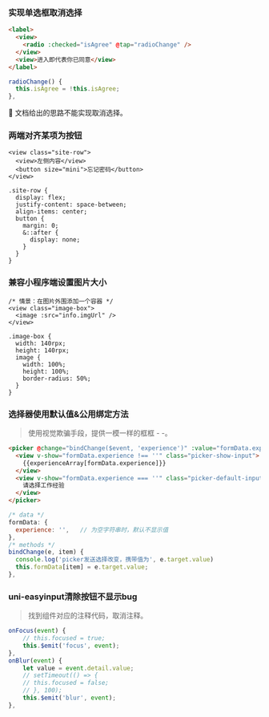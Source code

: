### 实现单选框取消选择

```html
<label>
  <view>
    <radio :checked="isAgree" @tap="radioChange" />
  </view>
  <view>进入即代表你已同意</view>
</label>
```
```javascript
radioChange() {
  this.isAgree = !this.isAgree;
},
```

:turtle: 文档给出的思路不能实现取消选择。



### 两端对齐某项为按钮

```less
<view class="site-row">
  <view>左侧内容</view>
  <button size="mini">忘记密码</button>
</view>

.site-row {
  display: flex;
  justify-content: space-between;
  align-items: center;
  button {
    margin: 0;
    &::after {
      display: none;
    }
  }
}
```



### 兼容小程序端设置图片大小

```less
/* 情景：在图片外围添加一个容器 */
<view class="image-box">
  <image :src="info.imgUrl" />
</view>

.image-box {
  width: 140rpx;
  height: 140rpx;
  image {
    width: 100%;
    height: 100%;
    border-radius: 50%;
  }
}
```



### 选择器使用默认值&公用绑定方法

> 使用视觉欺骗手段，提供一模一样的框框 - -。

```html
<picker @change="bindChange($event, 'experience')" :value="formData.experience" :range="experienceArray">
  <view v-show="formData.experience !== ''" class="picker-show-input">
    {{experienceArray[formData.experience]}}
  </view>
  <view v-show="formData.experience === ''" class="picker-default-input">
    请选择工作经验
  </view>
</picker>
```
```javascript
/* data */
formData: {
  experience: '',   // 为空字符串时，默认不显示值
},
/* methods */
bindChange(e, item) {
  console.log('picker发送选择改变，携带值为', e.target.value)
  this.formData[item] = e.target.value;
},
```



### uni-easyinput清除按钮不显示bug

> 找到组件对应的注释代码，取消注释。

```javascript
onFocus(event) {
    // this.focused = true;
    this.$emit('focus', event);
},
onBlur(event) {
    let value = event.detail.value;
    // setTimeout(() => {
    // this.focused = false;
    // }, 100);
    this.$emit('blur', event);
},
```

